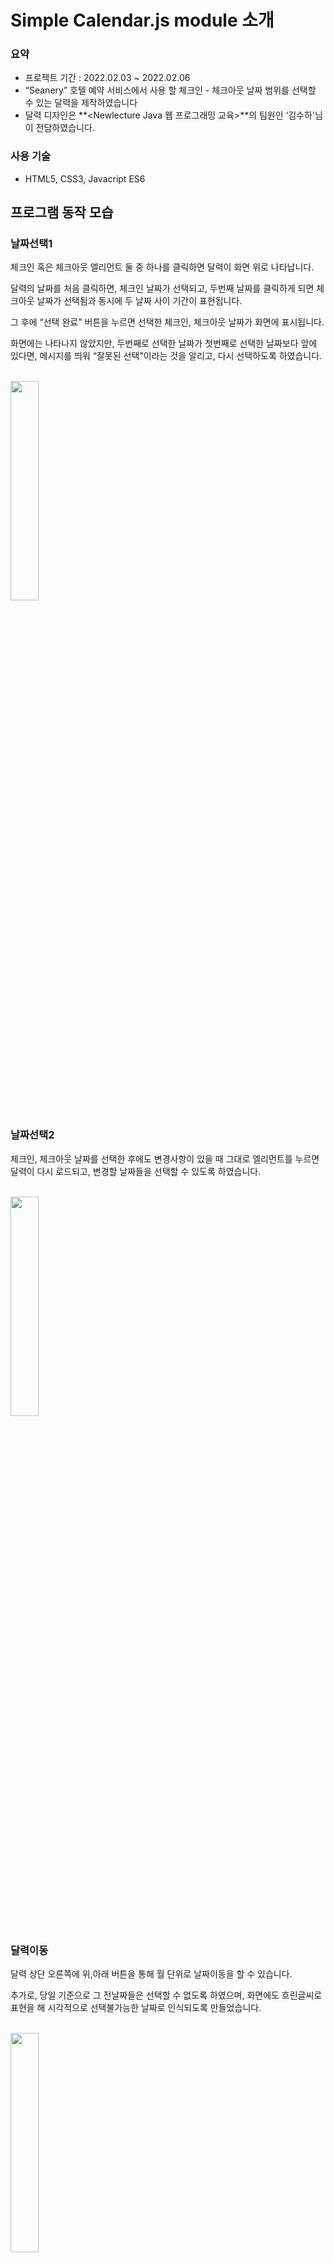 # Simple Calendar.js module 소개

### 요약

- 프로젝트 기간 : 2022.02.03 ~ 2022.02.06
- “Seanery” 호텔 예약 서비스에서 사용 할 체크인 - 체크아웃 날짜 범위를 선택할 수 있는 달력을 제작하였습니다
- 달력 디자인은 **<Newlecture Java 웹 프로그래밍 교육>**의 팀원인 ‘김수하'님이 전담하였습니다.

### 사용 기술

- HTML5, CSS3, Javacript ES6

## 프로그램 동작 모습

### 날짜선택1

체크인 혹은 체크아웃 엘리먼트 둘 중 하나를 클릭하면 달력이 화면 위로 나타납니다.

달력의 날짜를 처음 클릭하면, 체크인 날짜가 선택되고, 두번째 날짜를 클릭하게 되면 체크아웃 날짜가 선택됨과 동시에 두 날짜 사이 기간이 표현됩니다.

그 후에 “선택 완료" 버튼을 누르면 선택한 체크인, 체크아웃 날짜가 화면에 표시됩니다.

화면에는 나타나지 않았지만, 두번째로 선택한 날짜가 첫번째로 선택한 날짜보다 앞에 있다면, 메시지를 띄워 “잘못된 선택"이라는 것을 알리고, 다시 선택하도록 하였습니다.

<br>
<img src="./readme_images/1.gif" width="30%" height="30%" title="" alt=""></img>
<br>

### 날짜선택2

체크인, 체크아웃 날짜를 선택한 후에도 변경사항이 있을 때 그대로 엘리먼트를 누르면 달력이 다시 로드되고, 변경할 날짜들을 선택할 수 있도록 하였습니다.

<br>
<img src="./readme_images/2.gif" width="30%" height="30%" title="" alt=""></img>
<br>

### 달력이동

달력 상단 오른쪽에 위,아래 버튼을 통해 월 단위로 날짜이동을 할 수 있습니다. 

추가로, 당일 기준으로 그 전날짜들은 선택할 수 없도록 하였으며, 화면에도 흐린글씨로 표현을 해 시각적으로 선택불가능한 날짜로 인식되도록 만들었습니다.

<br>
<img src="./readme_images/3.gif" width="30%" height="30%" title="" alt=""></img>
<br>

## 개발 중 문제 해결 과정

- 달력을 만드는 것에 대해
    - 일절 다른 곳의 코드를 참고하는 것 없이 구현하고 싶었습니다. 그래서 차근 차근 달력을 표현하기 위해 필요한 조건들이 무엇인지 생각해보았습니다.
    - (1) 윤년과 윤달을 고려해야 한다.
    - (2) 기준년을 정해야 한다.
        - 기준년 1월 1일이 무슨 요일인지를 기준으로 다음달의 첫날이 몇요일인지 계속 계산해야하기 때문입니다.
        - 해당 달력에서 잡은 기준 날짜는 1976년 1월 1일 (목요일) 입니다. 해당년도는 윤년입니다.
    - (3) 다음 달의 첫날이 어떤 요일인지 구하기 위해 이번 달의 마지막 주가 몇 요일로 끝나는지 알아야 한다.
        - 그러려면 이번 달의 첫날이 어떤 요일인지 알아야하며, 이번 달의 마지막 주가 몇 요일로 끝나는지 알아야 합니다.
        - 생각을 해보면, 이번 달의 마지막 요일은 첫날의 요일에서 [이번달의 총 Date 수를 7로 나눈 나머지 - 1]일 후의 요일임을 알 수 있습니다.
        - 예를 들어 이번 달의 첫날이 목요일 이고, 이번 달이 1월로 31일까지 존재한다면, 31을 7로 나눈 나머지는 3이 되고,
        - 요일은 7일마다 같은 요일로 돌아오므로 결국 마지막 주가 몇 요일인지는 첫날의 목요일에서 2일 후 인 토요일 일 것입니다.
        - 나아가 이번달 첫날의 요일에서 3일 후는 다음달 첫날의 요일이 됨을 알 수 있습니다.
    - 위 조건들을 고려하여 페이지에 표시해야할 시점과 기준년 사이에 총 몇 개월이 지났는지 구하고, 기준년의 1월 1일 목요일을 기준으로 페이지에 표시할 월의 첫날 요일을 구하기 위해 계속해서 다음달, 그 다음달의 첫날 요일을 구해나갑니다.
    - 그 후, 첫날 요일부터 페이지에 해당 월이 몇일까지인지 고려 하면서 차례대로 날짜를 그립니다.
- 체크인 - 체크아웃 기간을 표시하는 것에 대해
    - 기간을 표시하기 위해, 해당 표시의 스타일을 미리 CSS의 스타일로 구현해놓았습니다.
    - 체크인, 체크아웃의 날짜를 표현하는 스타일과, 그 사이에 날짜들을 표현하는 스타일 두 가지를 구성하였습니다.
    - 미리 class명을 정해 CSS 코드로 구성한 후 자바스크립트를 사용하여 DOM 조작으로 날짜 엘리먼트에 이벤트가 발생할 경우 적절히 CSS 스타일 class이름을 삽입하는 식으로 구현하였습니다.
